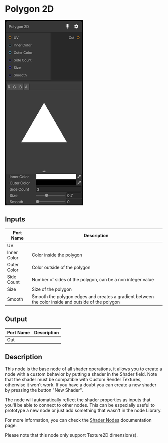 # Polygon 2D
![Mixture.Polygon2D](../../images/Mixture.Polygon2D.png)
## Inputs
Port Name | Description
--- | ---
UV | 
Inner Color | Color inside the polygon
Outer Color | Color outside of the polygon
Side Count | Number of sides of the polygon, can be a non integer value
Size | Size of the polygon
Smooth | Smooth the polygon edges and creates a gradient between the color inside and outside of the polygon

## Output
Port Name | Description
--- | ---
Out | 

## Description
This node is the base node of all shader operations, it allows you to create a node with a custom behavior by putting a shader in the Shader field.
Note that the shader must be compatible with Custom Render Textures, otherwise it won't work. If you have a doubt you can create a new shader by pressing the button "New Shader".

The node will automatically reflect the shader properties as inputs that you'll be able to connect to other nodes.
This can be especially useful to prototype a new node or just add something that wasn't in the node Library.

For more information, you can check the [Shader Nodes](../ShaderNodes.md) documentation page.

Please note that this node only support Texture2D dimension(s).
